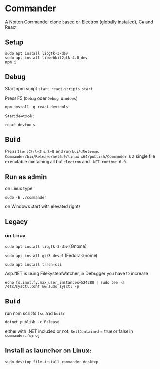 # Commander
A Norton Commander clone based on Electron (globally installed), C# and React

## Setup
```
sudo apt install libgtk-3-dev
sudo apt install libwebkit2gtk-4.0-dev
npm i
```

## Debug

Start npm script `start react-scripts start`

Press F5 (`Debug` oder `Debug Windows`)

```npm install -g react-devtools```

Start devtools:

```react-devtools```

## Build

Press `StartCtrl+Shift+B` and run `buildRelease`. `Commander/bin/Release/net6.0/linux-x64/publish/Commander` is a single file executable containing all but `electron` and `.NET runtime 6.0`.

## Run as admin
on Linux type
```
sudo -E ./commander
```

on Windows start with elevated rights
## Legacy

### on Linux
`sudo apt install libgtk-3-dev` (Gnome)

`sudo apt install gtk3-devel` (Fedora Gnome)

`sudo apt install trash-cli`

Asp.NET is using FileSystemWatcher, in Debugger you have to increase

`echo fs.inotify.max_user_instances=524288 | sudo tee -a /etc/sysctl.conf && sudo sysctl -p`

## Build

run npm scripts `tsc` and `build`

`dotnet publish -c Release`

either with .NET included or not: `SelfContained` = true or false in `commander.fsproj`

## Install as launcher on Linux:

`sudo desktop-file-install commander.desktop`